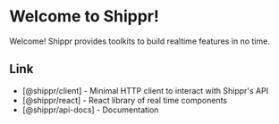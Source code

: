 # Welcome to Shippr!

Welcome! Shippr provides toolkits to build realtime features in no time.

## Link

* [@shippr/client] - Minimal HTTP client to interact with Shippr's API
* [@shippr/react] - React library of real time components
* [@shippr/api-docs] - Documentation
